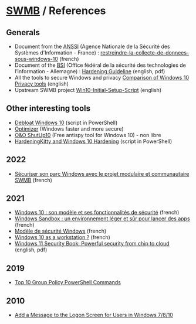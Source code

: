 # [SWMB](README.md) / References

## Generals

 * Document from the [ANSSI](https://fr.wikipedia.org/wiki/Agence_nationale_de_la_s%C3%A9curit%C3%A9_des_syst%C3%A8mes_d%27information)
   (Agence Nationale de la Sécurité des Systèmes d'Information - France) :
   [restreindre-la-collecte-de-donnees-sous-windows-10](https://www.ssi.gouv.fr/administration/guide/restreindre-la-collecte-de-donnees-sous-windows-10/)
   (french)
 * Document of the [BSI](https://fr.wikipedia.org/wiki/Office_f%C3%A9d%C3%A9ral_de_la_s%C3%A9curit%C3%A9_des_technologies_de_l%27information)
   (Office fédéral de la sécurité des technologies de l’information - Allemagne) :
   [Hardening Guideline](https://www.bsi.bund.de/SharedDocs/Downloads/EN/BSI/Cyber-Security/SiSyPHuS/AP11/Hardening_Guideline.pdf)
   (english, pdf)
 * All the tools to secure Windows and privacy 
   [Comparison of Windows 10 Privacy tools](https://www.ghacks.net/2015/08/14/comparison-of-windows-10-privacy-tools/) (english)
 * Upstream SWMB project [Win10-Initial-Setup-Script](https://github.com/Disassembler0/Win10-Initial-Setup-Script) (english)


## Other interesting tools

 * [Debloat Windows 10](https://github.com/W4RH4WK/Debloat-Windows-10) (script in PowerShell)
 * [Optimizer](https://github.com/hellzerg/optimizer) (Windows faster and more secure)
 * [O&O ShutUp10](https://www.oo-software.com/en/shutup10) (Free antispy tool for Windows 10) - non libre
 * [HardeningKitty and Windows 10 Hardening](https://github.com/0x6d69636b/windows_hardening) (script in PowerShell)

## 2022

 * [Sécuriser son parc Windows avec le projet modulaire et communautaire SWMB](https://hal.archives-ouvertes.fr/hal-03608835) (french)

## 2021

 * [Windows 10 : son modèle et ses fonctionnalités de sécurité](https://wonderfall.space/windows-hardening/) (french)
 * [Windows Sandbox : un environnement léger et sûr pour lancer des apps](https://wonderfall.space/windows-sandbox/) (french)
 * [Modèle de sécurité Windows](https://ilearned.eu.org/secu_windows.html) (french)
 * [Windows 10 as a workstation ?](https://linuxfr.org/forums/general-cherche-logiciel/posts/windows-10-as-a-workstation#) (french)
 * [Windows 11 Security Book: Powerful security from chip to cloud](https://query.prod.cms.rt.microsoft.com/cms/api/am/binary/RWMyFE) (english, pdf)

## 2019

 * [Top 10 Group Policy PowerShell Commands](https://blog.netwrix.com/2019/04/11/top-10-group-policy-powershell-commands/)


## 2010

 * [Add a Message to the Logon Screen for Users in Windows 7/8/10](https://helpdeskgeek.com/how-to/add-a-message-to-the-logon-screen-for-users-in-windows/)
